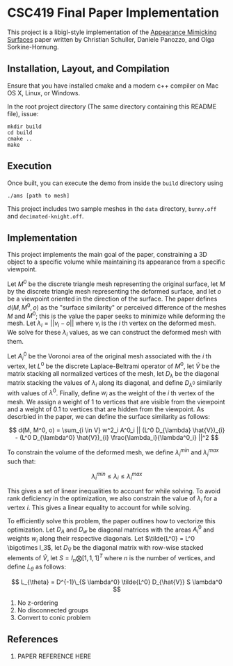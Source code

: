 # CSC419 Final Paper Implementation

This project is a libigl-style implementation of the [Appearance Mimicking Surfaces](https://cims.nyu.edu/gcl/papers/mimicking-2014.pdf) paper written by Christian Schuller, Daniele Panozzo, and Olga Sorkine-Hornung.

## Installation, Layout, and Compilation

Ensure that you have installed cmake and a modern c++ compiler on Mac OS X, Linux, or Windows.

In the root project directory (The same directory containing this README file), issue:

    mkdir build
    cd build
    cmake ..
    make 

## Execution

Once built, you can execute the demo from inside the `build` directory using 

    ./ams [path to mesh]

This project includes two sample meshes in the `data` directory, `bunny.off` and `decimated-knight.off`.

## Implementation

This project implements the main goal of the paper, constraining a 3D object to a specific volume while maintaining its appearance from a specific viewpoint. 

Let $M^0$ be the discrete triangle mesh representing the original surface, let $M$ by the discrete triangle mesh representing the deformed surface, and let $o$ be a viewpoint oriented in the direction of the surface. The paper 
defines $d(M, M^0, o)$ as the "surface similarity" or perceived difference of the meshes $M$ and $M^0$; this is the value the paper seeks to minimize while deforming the mesh. Let $\lambda_i = || v_i - o ||$ where $v_i$ is 
the $i$ th vertex on the deformed mesh. We solve for these $\lambda_i$ values, as we can construct the deformed mesh with them.

Let $A^0_i$ be the Voronoi area of the original mesh associated with the $i$ th vertex, let $L^0$ be the discrete Laplace-Beltrami operator of $M^0$, let $\hat{V}$ be the matrix stacking all normalized vertices of the mesh,
let $D_{\lambda}$ be the diagonal matrix stacking the values of $\lambda_i$ along its diagonal, and define $D_{\lambda^0}$ similarily with values of $\lambda^0$. Finally, define $w_i$ as the weight of the $i$ th vertex of the
mesh. We assign a weight of $1$ to vertices that are visible from the viewpoint and a weight of $0.1$ to vertices that are hidden from the viewpoint. As descrbied in the paper, we can define the surface similarity as follows:

$$
d(M, M^0, o) = \sum_{i \in V} w^2_i A^0_i || (L^0 D_{\lambda} \hat{V})_{i} - (L^0 D_{\lambda^0} \hat{V})_{i} \frac{\lambda_i}{\lambda^0_i} ||^2
$$

To constrain the volume of the deformed mesh, we define $\lambda^{min}_i$ and $\lambda^{max}_i$ such that:

$$
\lambda^{min}_i \leq \lambda_i \leq \lambda^{max}_i
$$

This gives a set of linear inequalities to account for while solving. To avoid rank deficiency in the optimization, we also constrain the value of $\lambda_i$ for a vertex $i$. This gives a linear equality to account for while solving.

To efficiently solve this problem, the paper outlines how to vectorize this optimization. Let $D_A$ and $D_w$ be diagonal matrices with the areas $A^0_i$ and weights $w_i$ along their respective diagonals. Let
$\tilde{L^0} = L^0 \bigotimes I_3$, let $D_{\hat{V}}$ be the diagonal matrix with row-wise stacked elements of $\hat{V}$, let $S = I_n \bigotimes [1, 1, 1]^T$ where $n$ is the number of vertices, and define $L_{\theta}$ as follows:

$$
L_{\theta} = D^{-1}\_{S \lambda^0} \tilde{L^0} D_{\hat{V}} S \lambda^0
$$

1. No z-ordering
2. No disconnected groups
3. Convert to conic problem

## References
1. PAPER REFERENCE HERE
